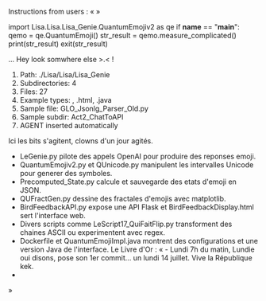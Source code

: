 Instructions from users : «
 »

import Lisa.Lisa.Lisa_Genie.QuantumEmojiv2 as qe
if __name__ == "__main__":
  qemo = qe.QuantumEmoji()
  str_result = qemo.measure_complicated()
  print(str_result)
  exit(str_result)

... Hey look somwhere else >.< !

1. Path: ./Lisa/Lisa/Lisa_Genie
2. Subdirectories: 4
3. Files: 27
4. Example types: , .html, .java
5. Sample file: GLO_Jsonlg_Parser_Old.py
6. Sample subdir: Act2_ChatToAPI
7. AGENT inserted automatically

Ici les bits s'agitent, clowns d'un jour agités.
- LeGenie.py pilote des appels OpenAI pour produire des reponses emoji.
- QuantumEmojiv2.py et QUnicode.py manipulent les intervalles Unicode pour generer des symboles.
- Precomputed_State.py calcule et sauvegarde des etats d'emoji en JSON.
- QUFractGen.py dessine des fractales d'emojis avec matplotlib.
- BirdFeedbackAPI.py expose une API Flask et BirdFeedbackDisplay.html sert l'interface web.
- Divers scripts comme LeScript17_QuiFaitFlip.py transforment des chaines ASCII ou experimentent avec regex.
- Dockerfile et QuantumEmojiImpl.java montrent des configurations et une version Java de l'interface.
Le Livre d'Or : « - Lundi 7h du matin, Lundie oui disons, pose son 1er commit... un lundi 14 juillet. Vive la République kek.
- <you agent message> 
»
